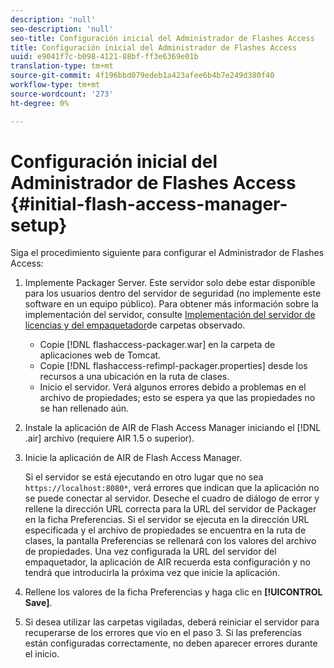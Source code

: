 ```yaml
---
description: 'null'
seo-description: 'null'
seo-title: Configuración inicial del Administrador de Flashes Access
title: Configuración inicial del Administrador de Flashes Access
uuid: e9041f7c-b098-4121-88bf-ff3e6369e01b
translation-type: tm+mt
source-git-commit: 4f196bbd079edeb1a423afee6b4b7e249d380f40
workflow-type: tm+mt
source-wordcount: '273'
ht-degree: 0%

---
```



# Configuración inicial del Administrador de Flashes Access {#initial-flash-access-manager-setup}

Siga el procedimiento siguiente para configurar el Administrador de Flashes Access:

1. Implemente Packager Server. Este servidor solo debe estar disponible para los usuarios dentro del servidor de seguridad (no implemente este software en un equipo público). Para obtener más información sobre la implementación del servidor, consulte [Implementación del servidor de licencias y del empaquetador](../../aaxs-reference-implementations/deploying-license-server-and-wfp/deploying-license-server-wfp-overview.md)de carpetas observado.

   * Copie [!DNL flashaccess-packager.war] en la carpeta de aplicaciones web de Tomcat.
   * Copie [!DNL flashaccess-refimpl-packager.properties] desde los recursos a una ubicación en la ruta de clases.
   * Inicio el servidor. Verá algunos errores debido a problemas en el archivo de propiedades; esto se espera ya que las propiedades no se han rellenado aún.

1. Instale la aplicación de AIR de Flash Access Manager iniciando el [!DNL .air] archivo (requiere AIR 1.5 o superior).
1. Inicie la aplicación de AIR de Flash Access Manager.

   Si el servidor se está ejecutando en otro lugar que no sea `https://localhost:8080*`, verá errores que indican que la aplicación no se puede conectar al servidor. Deseche el cuadro de diálogo de error y rellene la dirección URL correcta para la URL del servidor de Packager en la ficha Preferencias. Si el servidor se ejecuta en la dirección URL especificada y el archivo de propiedades se encuentra en la ruta de clases, la pantalla Preferencias se rellenará con los valores del archivo de propiedades. Una vez configurada la URL del servidor del empaquetador, la aplicación de AIR recuerda esta configuración y no tendrá que introducirla la próxima vez que inicie la aplicación.
1. Rellene los valores de la ficha Preferencias y haga clic en **[!UICONTROL Save]**.
1. Si desea utilizar las carpetas vigiladas, deberá reiniciar el servidor para recuperarse de los errores que vio en el paso 3. Si las preferencias están configuradas correctamente, no deben aparecer errores durante el inicio.

